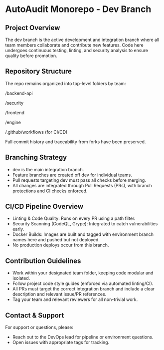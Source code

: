 # AutoAudit Monorepo - Dev Branch

## Project Overview
The dev branch is the active development and integration branch where all team members collaborate and contribute new features. Code here undergoes continuous testing, linting, and security analysis to ensure quality before promotion.

## Repository Structure
The repo remains organized into top-level folders by team:

/backend-api

/security

/frontend

/engine

/.github/workflows (for CI/CD)

Full commit history and traceability from forks have been preserved.

## Branching Strategy
- dev is the main integration branch.
- Feature branches are created off dev for individual teams.
- Pull requests targeting dev must pass all checks before merging.
- All changes are integrated through Pull Requests (PRs), with branch protections and CI checks enforced.

## CI/CD Pipeline Overview
- Linting & Code Quality: Runs on every PR using a path filter.
- Security Scanning (CodeQL, Grype): Integrated to catch vulnerabilities early.
- Docker Builds: Images are built and tagged with environment branch names here and pushed but not deployed.
- No production deploys occur from this branch.

## Contribution Guidelines
- Work within your designated team folder, keeping code modular and isolated.
- Follow project code style guides (enforced via automated linting/CI).
- All PRs must target the correct integration branch and include a clear description and relevant issue/PR references.
- Tag your team and relevant reviewers for all non-trivial work.

## Contact & Support
For support or questions, please:
- Reach out to the DevOps lead for pipeline or environment questions.
- Open issues with appropriate tags for tracking.
